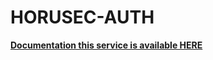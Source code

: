 # HORUSEC-AUTH

**[Documentation this service is available HERE](https://horusec.io/docs/web/services/auth/)**